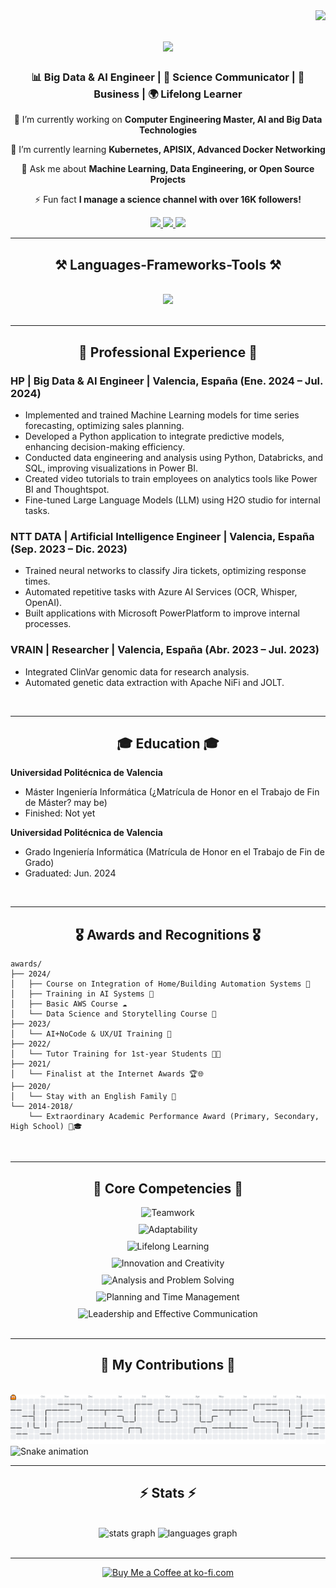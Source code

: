 <img align="right" src="https://visitor-badge.laobi.icu/badge?page_id=BrianValiente.BrianValiente" />

<h1 align="center">
    <img src="https://readme-typing-svg.herokuapp.com/?font=Righteous&size=35&center=true&vCenter=true&width=500&height=70&duration=4000&lines=Hi+There!+👋;+I'm+Brian+Valiente+Ródenas!;Welcome+to+my+GitHub+Profile!" />
</h1>

<h3 align="center">📊 Big Data & AI Engineer | 🧪 Science Communicator | 🚀 Business | 🌍 Lifelong Learner</h3>

<div align="center">
 
🔭 I’m currently working on **Computer Engineering Master, AI and Big Data Technologies**
 
🌱 I’m currently learning **Kubernetes, APISIX, Advanced Docker Networking**

💬 Ask me about **Machine Learning, Data Engineering, or Open Source Projects**

⚡ Fun fact **I manage a science channel with over 16K followers!**

</div>

<div align="center"> 
  <a href="mailto:brian.1613.bv@gmail.com">
    <img src="https://img.shields.io/badge/Gmail-333333?style=for-the-badge&logo=gmail&logoColor=red" />
  </a>
  <a href="https://linkedin.com/in/brian-valiente-rodenas" target="_blank">
    <img src="https://img.shields.io/badge/LinkedIn-0077B5?style=for-the-badge&logo=livejournal&logoColor=white" target="_blank" />
  </a>
  <a href="https://brivaro.github.io" target="_blank">
    <img src="https://img.shields.io/badge/Portafolio-ReadCV?style=for-the-badge&logo=readdotcv&logoColor=white" target="_blank" />
  </a>
</div>

 <hr/>

<h2 align="center">⚒️ Languages-Frameworks-Tools ⚒️</h2>
<br/>
<div align="center">
    <img src="https://skillicons.dev/icons?i=python,scikitlearn,tensorflow,pytorch,java,mysql,postgresql,sqlite,azure,docker,kubernetes,git,github,vscode,linux,go,javascript,typescript,react,nextjs,html,css,tailwind,figma,fastapi,flask" /><br>
</div>

<br/>
<hr/>

<h2 align="center">💼 Professional Experience 💼</h2>

### HP | Big Data & AI Engineer | Valencia, España (Ene. 2024 – Jul. 2024)
- Implemented and trained Machine Learning models for time series forecasting, optimizing sales planning.
- Developed a Python application to integrate predictive models, enhancing decision-making efficiency.
- Conducted data engineering and analysis using Python, Databricks, and SQL, improving visualizations in Power BI.
- Created video tutorials to train employees on analytics tools like Power BI and Thoughtspot.
- Fine-tuned Large Language Models (LLM) using H2O studio for internal tasks.

### NTT DATA | Artificial Intelligence Engineer | Valencia, España (Sep. 2023 – Dic. 2023)
- Trained neural networks to classify Jira tickets, optimizing response times.
- Automated repetitive tasks with Azure AI Services (OCR, Whisper, OpenAI).
- Built applications with Microsoft PowerPlatform to improve internal processes.

### VRAIN | Researcher | Valencia, España (Abr. 2023 – Jul. 2023)
- Integrated ClinVar genomic data for research analysis.
- Automated genetic data extraction with Apache NiFi and JOLT.

<br/>
<hr/>

<h2 align="center">🎓 Education 🎓</h2>

**Universidad Politécnica de Valencia**
- Máster Ingeniería Informática (¿Matrícula de Honor en el Trabajo de Fin de Máster? may be)
- Finished: Not yet

**Universidad Politécnica de Valencia**
- Grado Ingeniería Informática (Matrícula de Honor en el Trabajo de Fin de Grado)
- Graduated: Jun. 2024

<br/>
<hr/>

<h2 align="center">🎖️ Awards and Recognitions 🎖️</h2>

    awards/
    ├── 2024/
    │   ├── Course on Integration of Home/Building Automation Systems 🏡
    │   ├── Training in AI Systems 🤖
    │   ├── Basic AWS Course ☁️
    │   └── Data Science and Storytelling Course 📖
    ├── 2023/
    │   └── AI+NoCode & UX/UI Training 🎨
    ├── 2022/
    │   └── Tutor Training for 1st-year Students 👩‍🏫
    ├── 2021/
    │   └── Finalist at the Internet Awards 🏆🌐
    ├── 2020/
    │   └── Stay with an English Family 🛫
    └── 2014-2018/
        └── Extraordinary Academic Performance Award (Primary, Secondary, High School) 🏅🎓


<br/>
<hr/>

<h2 align="center">🌟 Core Competencies 🌟</h2>
<div align="center">
    <div style="display: flex; flex-direction: column; justify-content: center; align-items: center; gap: 10px;">
        <div style="text-align: center;">
            <img src="https://img.shields.io/badge/Teamwork-4CAF50?style=for-the-badge&logo=users&logoColor=white" alt="Teamwork" />
        </div>
        <div style="text-align: center;">
            <img src="https://img.shields.io/badge/Adaptability-FF6600?style=for-the-badge&logo=adjust&logoColor=white" alt="Adaptability" />
        </div>
        <div style="text-align: center;">
            <img src="https://img.shields.io/badge/Lifelong%20Learning-2196F3?style=for-the-badge&logo=book&logoColor=white" alt="Lifelong Learning" />
        </div>
        <div style="text-align: center;">
            <img src="https://img.shields.io/badge/Innovation%20and%20Creativity-FF00FF?style=for-the-badge&logo=lightbulb&logoColor=white" alt="Innovation and Creativity" />
        </div>
        <div style="text-align: center;">
            <img src="https://img.shields.io/badge/Analysis%20and%20Problem%20Solving-1565C0?style=for-the-badge&logo=analytics&logoColor=white" alt="Analysis and Problem Solving" />
        </div>
        <div style="text-align: center;">
            <img src="https://img.shields.io/badge/Planning%20and%20Time%20Management-FFCC00?style=for-the-badge&logo=clock&logoColor=white" alt="Planning and Time Management" />
        </div>
        <div style="text-align: center;">
            <img src="https://img.shields.io/badge/Leadership%20and%20Effective%20Communication-00CC99?style=for-the-badge&logo=megaphone&logoColor=white" alt="Leadership and Effective Communication" />
        </div>
    </div>
</div>

<br/>
<hr/>

<h2 align="center">🐍 My Contributions 🐍</h2>
<br>
<picture>
  <source media="(prefers-color-scheme: dark)" srcset="https://raw.githubusercontent.com/brivaro/brivaro/output/pacman-contribution-graph-dark.svg">
  <source media="(prefers-color-scheme: light)" srcset="https://raw.githubusercontent.com/brivaro/brivaro/output/pacman-contribution-graph.svg">
  <img alt="pacman contribution graph" src="https://raw.githubusercontent.com/brivaro/brivaro/output/pacman-contribution-graph.svg">
</picture>

<img src="https://raw.githubusercontent.com/brivaro/brivaro/output/snake.svg" alt="Snake animation" />

<br/>
<hr/>

<h2 align="center">⚡ Stats ⚡</h2>
<br>
<div align="center">
  <img src="https://github-readme-stats.vercel.app/api?username=brivaro&hide_title=false&hide_rank=false&show_icons=true&include_all_commits=true&count_private=true&disable_animations=false&theme=dracula&locale=en&hide_border=false&order=1" height="150" alt="stats graph"  />
  <img src="https://github-readme-stats.vercel.app/api/top-langs?username=brivaro&locale=en&hide_title=false&layout=compact&card_width=320&langs_count=5&theme=dracula&hide_border=false&order=2" height="150" alt="languages graph"  />
</div>

<br/>
<hr/>

<div align="center">
<a href='https://github.com/brivaro/brivaro/blob/main/images/qrcode.png' target='_blank'><img height='64' style='border:0px;height:64px;' src='https://storage.ko-fi.com/cdn/kofi1.png?v=3' border='0' alt='Buy Me a Coffee at ko-fi.com' /></a>
</div>

<br/>
